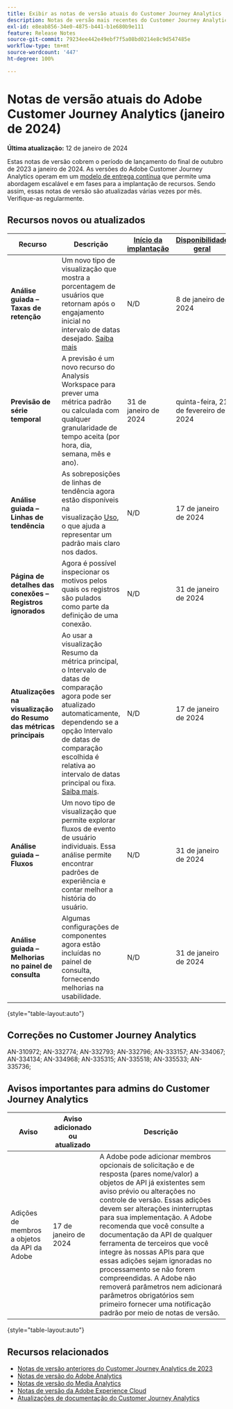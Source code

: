 ```yaml
---
title: Exibir as notas de versão atuais do Customer Journey Analytics
description: Notas de versão mais recentes do Customer Journey Analytics
exl-id: e8eab856-34e0-4875-b441-b1e680b9e111
feature: Release Notes
source-git-commit: 79234ee442e49ebf7f5a08bd0214e8c9d547485e
workflow-type: tm+mt
source-wordcount: '447'
ht-degree: 100%

---
```


# Notas de versão atuais do Adobe Customer Journey Analytics (janeiro de 2024)

**Última atualização:** 12 de janeiro de 2024

Estas notas de versão cobrem o período de lançamento do final de outubro de 2023 a janeiro de 2024. As versões do Adobe Customer Journey Analytics operam em um [modelo de entrega contínua](releases.md) que permite uma abordagem escalável e em fases para a implantação de recursos. Sendo assim, essas notas de versão são atualizadas várias vezes por mês. Verifique-as regularmente.

## Recursos novos ou atualizados

| Recurso | Descrição | [Início da implantação](releases.md) | [Disponibilidade geral](releases.md) |
| ----------- | ---------- | ------- | ---- |
| **Análise guiada – Taxas de retenção** | Um novo tipo de visualização que mostra a porcentagem de usuários que retornam após o engajamento inicial no intervalo de datas desejado. [Saiba mais](../guided-analysis/types/retention-rates.md) | N/D | 8 de janeiro de 2024 |
| **Previsão de série temporal** | A previsão é um novo recurso do Analysis Workspace para prever uma métrica padrão ou calculada com qualquer granularidade de tempo aceita (por hora, dia, semana, mês e ano). | 31 de janeiro de 2024 | quinta-feira, 21 de fevereiro de 2024 |
| **Análise guiada – Linhas de tendência** | As sobreposições de linhas de tendência agora estão disponíveis na visualização [Uso](/help/guided-analysis/types/usage.md), o que ajuda a representar um padrão mais claro nos dados. | N/D | 17 de janeiro de 2024 |
| **Página de detalhes das conexões – Registros ignorados** | Agora é possível inspecionar os motivos pelos quais os registros são pulados como parte da definição de uma conexão. | N/D | 31 de janeiro de 2024 |
| **Atualizações na visualização do Resumo das métricas principais** | Ao usar a visualização Resumo da métrica principal, o Intervalo de datas de comparação agora pode ser atualizado automaticamente, dependendo se a opção Intervalo de datas de comparação escolhida é relativa ao intervalo de datas principal ou fixa. [Saiba mais](/help/analysis-workspace/visualizations/key-metric.md). | N/D | 17 de janeiro de 2024 |
| **Análise guiada – Fluxos** | Um novo tipo de visualização que permite explorar fluxos de evento de usuário individuais. Essa análise permite encontrar padrões de experiência e contar melhor a história do usuário. | N/D | 31 de janeiro de 2024 |
| **Análise guiada – Melhorias no painel de consulta** | Algumas configurações de componentes agora estão incluídas no painel de consulta, fornecendo melhorias na usabilidade. | N/D | 31 de janeiro de 2024 |

{style="table-layout:auto"}

## Correções no Customer Journey Analytics

AN-310972; AN-332774; AN-332793; AN-332796; AN-333157; AN-334067; AN-334134; AN-334968; AN-335315; AN-335518; AN-335533; AN-335736;

## Avisos importantes para admins do Customer Journey Analytics

| Aviso | Aviso adicionado ou atualizado | Descrição |
| --- | --- | --- |
| Adições de membros a objetos da API da Adobe | 17 de janeiro de 2024 | A Adobe pode adicionar membros opcionais de solicitação e de resposta (pares nome/valor) a objetos de API já existentes sem aviso prévio ou alterações no controle de versão. Essas adições devem ser alterações ininterruptas para sua implementação. A Adobe recomenda que você consulte a documentação da API de qualquer ferramenta de terceiros que você integre às nossas APIs para que essas adições sejam ignoradas no processamento se não forem compreendidas. A Adobe não removerá parâmetros nem adicionará parâmetros obrigatórios sem primeiro fornecer uma notificação padrão por meio de notas de versão. |

{style="table-layout:auto"}

## Recursos relacionados

* [Notas de versão anteriores do Customer Journey Analytics de 2023](/help/release-notes/2023.md)
* [Notas de versão do Adobe Analytics](https://experienceleague.adobe.com/docs/analytics/release-notes/latest.html?lang=pt-BR)
* [Notas de versão do Media Analytics](https://experienceleague.adobe.com/docs/media-analytics/using/additional-resources/release-notes.html?lang=pt-BR)
* [Notas de versão da Adobe Experience Cloud](https://experienceleague.adobe.com/docs/release-notes/experience-cloud/current.html?lang=pt-BR)
* [Atualizações de documentação do Customer Journey Analytics](/help/release-notes/doc-changes.md)
